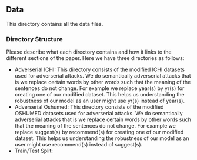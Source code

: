 ## Data

This directory contains all the data files.

### Directory Structure
Please describe what each directory contains and how it links to the different sections of the paper.
Here we have three directories as follows:
* Adverserial ICHI: This directory consists of the modified ICHI datasets used for adverserial attacks. We do semantically adverserial attacks that is we replace certain words by other words such that the meaning of the sentences do not change. For example we replace year(s) by yr(s) for creating one of our modified dataset. This helps us understanding the robustness of our model as an user might use yr(s) instead of year(s).
* Adverserial Oshumed: This directory consists of the modified OSHUMED datasets used for adverserial attacks. We do semantically adverserial attacks that is we replace certain words by other words such that the meaning of the sentences do not change. For example we replace suggest(s) by recommend(s) for creating one of our modified dataset. This helps us understanding the robustness of our model as an user might use recommend(s) instead of suggest(s).
* Train/Test Split:
